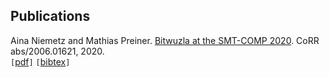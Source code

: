 ## Publications
Aina Niemetz and Mathias Preiner. [Bitwuzla at the SMT-COMP 2020](https://arxiv.org/abs/2006.01621). CoRR abs/2006.01621, 2020.  
`[`[pdf](https://arxiv.org/pdf/2006.01621)`]` `[`[bibtex](https://dblp.org/rec/bibtex/journals/corr/abs-2006-01621)`]`
